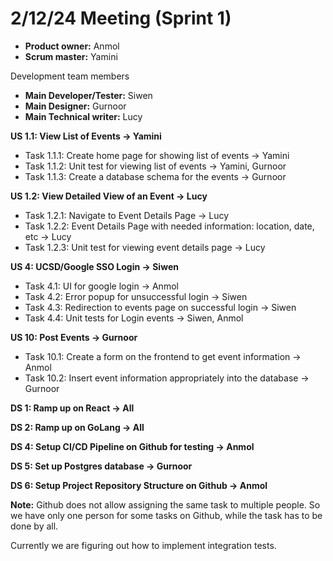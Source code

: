 # 2/12/24 Meeting (Sprint 1)

- **Product owner:** Anmol
- **Scrum master:** Yamini

Development team members
- **Main Developer/Tester:** Siwen
- **Main Designer:** Gurnoor
- **Main Technical writer:** Lucy

**US 1.1: View List of Events → Yamini**
- Task 1.1.1: Create home page for showing list of events → Yamini
- Task 1.1.2: Unit test for viewing list of events → Yamini, Gurnoor
- Task 1.1.3: Create a database schema for the events → Gurnoor

**US 1.2: View Detailed View of an Event → Lucy**
- Task 1.2.1: Navigate to Event Details Page → Lucy
- Task 1.2.2: Event Details Page with needed information: location, date, etc → Lucy
- Task 1.2.3: Unit test for viewing event details page → Lucy

**US 4: UCSD/Google SSO Login → Siwen**
- Task 4.1: UI for google login → Anmol
- Task 4.2: Error popup for unsuccessful login → Siwen
- Task 4.3: Redirection to events page on successful login → Siwen
- Task 4.4: Unit tests for Login events → Siwen, Anmol
	
**US 10: Post Events → Gurnoor**
- Task 10.1: Create a form on the frontend to get event information → Anmol
- Task 10.2: Insert event information appropriately into the database → Gurnoor


**DS 1: Ramp up on React → All**

**DS 2: Ramp up on GoLang → All**

**DS 4: Setup CI/CD Pipeline on Github for testing → Anmol**

**DS 5: Set up Postgres database → Gurnoor**

**DS 6: Setup Project Repository Structure on Github → Anmol**

**Note:** Github does not allow assigning the same task to multiple people. So we have only one person for some tasks on Github, while the task has to be done by all. 

Currently we are figuring out how to implement integration tests. 
